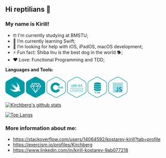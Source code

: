 ## Hi reptilians 🐍
### My name is Kirill!

- 🤓 I'm currently studying at BMSTU;
- 🌱 I’m currently learning Swift;
- 🤔 I’m looking for help with iOS, iPadOS, macOS development;
- ⚡ Fun fact: Shiba Inu is the best dog in the world 🐕;
- ❤️ Love: Functional Programming and TDD;

<b>Languages and Tools:</b>
<div>
  <p><img align="center" src="https://github.com/Kirchberg/Kirchberg/blob/master/LanguageAndTools/swift-hex-turquoise.png" width="60" height="65"> 
    <img align="center" src="https://github.com/Kirchberg/Kirchberg/blob/master/LanguageAndTools/ruby-hex-turquoise.png" width="60" height="65">
    <img align="center" src="https://github.com/Kirchberg/Kirchberg/blob/master/LanguageAndTools/cpp-hex-white.png" width="60" height="65">
    <img align="center" src="https://github.com/Kirchberg/Kirchberg/blob/master/LanguageAndTools/x86-64-assembly-hex-white.png" width="60" height="65">
    <img align="center" src="https://github.com/Kirchberg/Kirchberg/blob/master/LanguageAndTools/plsql-hex-white.png" width="60" height="65">
    <img align="center" src="https://github.com/Kirchberg/Kirchberg/blob/master/LanguageAndTools/javascript-hex-white.png" width="60" height="65">
  </p>
</div>

[![Kirchberg's github stats](https://github-readme-stats.vercel.app/api?username=kirchberg&count_private=true&show_icons=true&theme=vue)](https://github.com/anuraghazra/github-readme-stats)

[![Top Langs](https://github-readme-stats.vercel.app/api/top-langs/?username=kirchberg)](https://github.com/anuraghazra/github-readme-stats)<br>

### More information about me:
* https://stackoverflow.com/users/14064592/kostarev-kirill?tab=profile
* https://exercism.io/profiles/Kirchberg
* https://www.linkedin.com/in/kirill-kostarev-9ab077218
